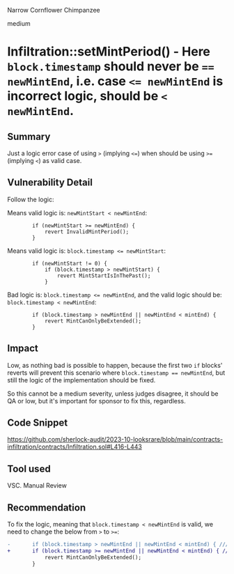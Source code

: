 Narrow Cornflower Chimpanzee

medium

# Infiltration::setMintPeriod() - Here `block.timestamp` should never be `== newMintEnd`, i.e. case `<= newMintEnd` is incorrect logic, should be `< newMintEnd`.
## Summary

Just a logic error case of using `>` (implying `<=`) when should be using `>=` (implying `<`) as valid case.

## Vulnerability Detail

Follow the logic:

Means valid logic is: `newMintStart < newMintEnd`:
```solidity
        if (newMintStart >= newMintEnd) {
            revert InvalidMintPeriod();
        }
```
Means valid logic is: `block.timestamp <= newMintStart`:
```solidity
        if (newMintStart != 0) {
            if (block.timestamp > newMintStart) {
                revert MintStartIsInThePast();
            }
```
Bad logic is: `block.timestamp <= newMintEnd`, and the valid logic should be: `block.timestamp < newMintEnd`:
```solidity
        if (block.timestamp > newMintEnd || newMintEnd < mintEnd) {
            revert MintCanOnlyBeExtended();
        }
```

## Impact

Low, as nothing bad is possible to happen, because the first two `if` blocks' reverts will prevent this scenario where `block.timestamp == newMintEnd`, but still the logic of the implementation should be fixed.

So this cannot be a medium severity, unless judges disagree, it should be QA or low, but it's important for sponsor to fix this, regardless.

## Code Snippet

https://github.com/sherlock-audit/2023-10-looksrare/blob/main/contracts-infiltration/contracts/Infiltration.sol#L416-L443

## Tool used
VSC.
Manual Review

## Recommendation

To fix the logic, meaning that `block.timestamp < newMintEnd` is valid, we need to change the below from `>` to `>=`:
```diff
-       if (block.timestamp > newMintEnd || newMintEnd < mintEnd) { /// @audit means `<=` which is invalid for case `==`
+       if (block.timestamp >= newMintEnd || newMintEnd < mintEnd) { /// @audit means `<` which is valid
            revert MintCanOnlyBeExtended();
        }
```